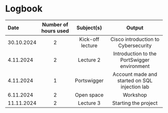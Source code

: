 # Logbook

| Date | Number of hours used | Subject(s) | Output
| :--- | :---: | :---: | :---: |
| 30.10.2024 | 2 | Kick-off lecture | Cisco introduction to Cybersecurity
| 4.11.2024 | 2 | Lecture 2 | Introduction to the PortSwigger environment
| 4.11.2024 | 1 | Portswigger | Account made and started on SQL injection lab
| 6.11.2024 | 2 | Open space | Workshop
| 11.11.2024 | 2 | Lecture 3 | Starting the project
